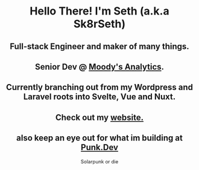 <h1 style="text-align: center">
  Hello There! I'm Seth (a.k.a Sk8rSeth)
</h1>

<ul style="list-style: none; padding: 0; margin:0; text-align: center">
  <li>
    <h2>
      Full-stack Engineer and maker of many things.
    </h2>
  </li>
  <li>
    <h2>
      Senior Dev @ <a target=_blank href="https://www.moodysanalytics.com/">Moody's Analytics</a>.
    </h2>
  </li>
  <li>
    <h2>
      Currently branching out from my Wordpress and Laravel roots into Svelte, Vue and Nuxt.
    </h2>
  </li>
  <li>
    <h2>
      Check out my <a target=_blank href="https://SethDoes.dev">website.</a>
    </h2>
  </li>
  <li>
    <h2>
      also keep an eye out for what im building at <a target=_blank href="https://punk.dev">Punk.Dev</a>
    </h2>
  </li>
</ul>
<div style="text-align: center; font-size:.8rem;">
  Solarpunk or die
</div>
